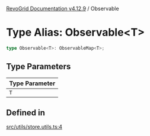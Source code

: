 [RevoGrid Documentation v4.12.9](README.md) / Observable

# Type Alias: Observable\<T\>

```ts
type Observable<T>: ObservableMap<T>;
```

## Type Parameters

| Type Parameter |
| ------ |
| `T` |

## Defined in

[src/utils/store.utils.ts:4](https://github.com/revolist/revogrid/blob/5b626b1ece93ea60f82047d059b8a2635455feb4/src/utils/store.utils.ts#L4)
